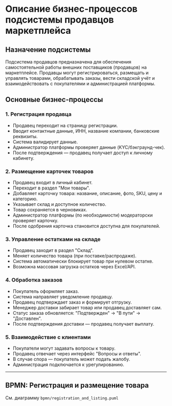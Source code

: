# Описание бизнес-процессов подсистемы продавцов маркетплейса

## Назначение подсистемы

Подсистема продавцов предназначена для обеспечения самостоятельной работы внешних поставщиков (продавцов) на маркетплейсе. Продавцы могут регистрироваться, размещать и управлять товарами, обрабатывать заказы, вести складской учёт и взаимодействовать с покупателями и администрацией платформы.

## Основные бизнес-процессы

### 1. Регистрация продавца

- Продавец переходит на страницу регистрации.
- Вводит контактные данные, ИНН, название компании, банковские реквизиты.
- Система валидирует данные.
- Администратор платформы проверяет данные (KYC/бэкграунд-чек).
- После подтверждения — продавец получает доступ к личному кабинету.

### 2. Размещение карточек товаров

- Продавец входит в личный кабинет.
- Переходит в раздел "Мои товары".
- Добавляет карточку товара: название, описание, фото, SKU, цену и категорию.
- Указывает склад и доступное количество.
- Товар сохраняется в черновиках.
- Администратор платформы (по необходимости) модераторски проверяет карточку.
- После одобрения карточка становится доступна для покупателей.

### 3. Управление остатками на складе

- Продавец заходит в раздел "Склад".
- Меняет количество товара (при поставке/распродаже).
- Система автоматически блокирует товар при нулевом остатке.
- Возможна массовая загрузка остатков через Excel/API.

### 4. Обработка заказов

- Покупатель оформляет заказ.
- Система направляет уведомление продавцу.
- Продавец подтверждает заказ и формирует отгрузку.
- Менеджер доставки забирает товар или продавец доставляет сам.
- Статус заказа обновляется: "Подтвержден" → "В пути" → "Доставлен".
- После подтверждения доставки — продавец получает выплату.

### 5. Взаимодействие с клиентами

- Покупатели могут задавать вопросы к товару.
- Продавец отвечает через интерфейс "Вопросы и ответы".
- В случае спора — покупатель может подать жалобу.
- Администрация подключается к урегулированию.

---

## BPMN: Регистрация и размещение товара

См. диаграмму `bpmn/registration_and_listing.puml`
